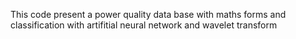 This code present a power quality data base with maths forms and classification with artifitial neural network and wavelet transform
